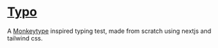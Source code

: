 # [Typo](https://typo-2022.web.app/)

A [Monkeytype](https://monkeytype.com/) inspired typing test, made from scratch using nextjs and tailwind css. 
